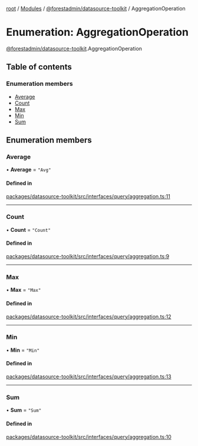 [root](../README.md) / [Modules](../modules.md) / [@forestadmin/datasource-toolkit](../modules/forestadmin_datasource_toolkit.md) / AggregationOperation

# Enumeration: AggregationOperation

[@forestadmin/datasource-toolkit](../modules/forestadmin_datasource_toolkit.md).AggregationOperation

## Table of contents

### Enumeration members

- [Average](forestadmin_datasource_toolkit.AggregationOperation.md#average)
- [Count](forestadmin_datasource_toolkit.AggregationOperation.md#count)
- [Max](forestadmin_datasource_toolkit.AggregationOperation.md#max)
- [Min](forestadmin_datasource_toolkit.AggregationOperation.md#min)
- [Sum](forestadmin_datasource_toolkit.AggregationOperation.md#sum)

## Enumeration members

### Average

• **Average** = `"Avg"`

#### Defined in

[packages/datasource-toolkit/src/interfaces/query/aggregation.ts:11](https://github.com/ForestAdmin/agent-nodejs/blob/0eb369e/packages/datasource-toolkit/src/interfaces/query/aggregation.ts#L11)

___

### Count

• **Count** = `"Count"`

#### Defined in

[packages/datasource-toolkit/src/interfaces/query/aggregation.ts:9](https://github.com/ForestAdmin/agent-nodejs/blob/0eb369e/packages/datasource-toolkit/src/interfaces/query/aggregation.ts#L9)

___

### Max

• **Max** = `"Max"`

#### Defined in

[packages/datasource-toolkit/src/interfaces/query/aggregation.ts:12](https://github.com/ForestAdmin/agent-nodejs/blob/0eb369e/packages/datasource-toolkit/src/interfaces/query/aggregation.ts#L12)

___

### Min

• **Min** = `"Min"`

#### Defined in

[packages/datasource-toolkit/src/interfaces/query/aggregation.ts:13](https://github.com/ForestAdmin/agent-nodejs/blob/0eb369e/packages/datasource-toolkit/src/interfaces/query/aggregation.ts#L13)

___

### Sum

• **Sum** = `"Sum"`

#### Defined in

[packages/datasource-toolkit/src/interfaces/query/aggregation.ts:10](https://github.com/ForestAdmin/agent-nodejs/blob/0eb369e/packages/datasource-toolkit/src/interfaces/query/aggregation.ts#L10)
